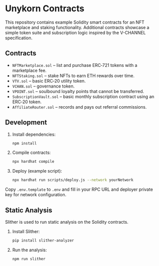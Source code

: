 # Unykorn Contracts

This repository contains example Solidity smart contracts for an NFT marketplace and staking functionality. Additional contracts showcase a simple token suite and subscription logic inspired by the V-CHANNEL specification.

## Contracts

- `NFTMarketplace.sol` – list and purchase ERC‑721 tokens with a marketplace fee.
- `NFTStaking.sol` – stake NFTs to earn ETH rewards over time.
- `VTV.sol` – basic ERC‑20 utility token.
- `VCHAN.sol` – governance token.
- `VPOINT.sol` – soulbound loyalty points that cannot be transferred.
- `SubscriptionVault.sol` – basic monthly subscription contract using an ERC‑20 token.
- `AffiliateRouter.sol` – records and pays out referral commissions.

## Development

1. Install dependencies:
   ```bash
   npm install
   ```
2. Compile contracts:
   ```bash
   npx hardhat compile
   ```
3. Deploy (example script):
   ```bash
   npx hardhat run scripts/deploy.js --network yourNetwork
   ```

Copy `.env.template` to `.env` and fill in your RPC URL and deployer private key for network configuration.

## Static Analysis

Slither is used to run static analysis on the Solidity contracts.

1. Install Slither:
   ```bash
   pip install slither-analyzer
   ```
2. Run the analysis:
   ```bash
   npm run slither
   ```
